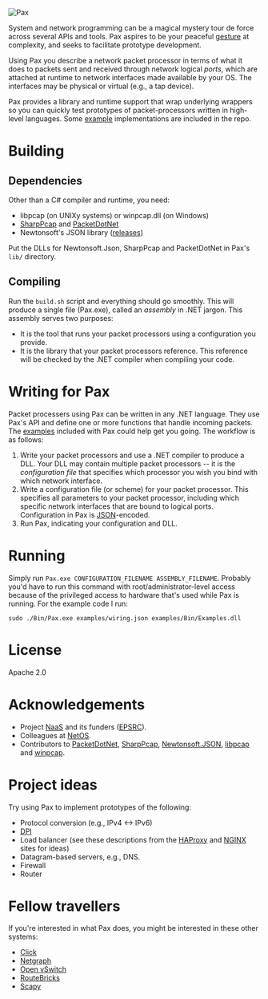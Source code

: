 ![Pax](http://www.cl.cam.ac.uk/~ns441/files/pax.png)

System and network programming can be a magical mystery tour de force across
several APIs and tools.  Pax aspires to be your peaceful
[gesture](http://en.wikipedia.org/wiki/V_sign) at complexity, and seeks to
facilitate prototype development.

Using Pax you describe a network packet processor in terms of what it does to
packets sent and received through network logical *ports*, which are attached
at runtime to network interfaces made available by your OS. The interfaces may
be physical or virtual (e.g., a tap device).

Pax provides a library and runtime support that wrap underlying wrappers so
you can quickly test prototypes of packet-processors written in high-level
languages. Some [example](https://github.com/niksu/pax/tree/master/examples) implementations are included in the repo.

# Building
## Dependencies
Other than a C# compiler and runtime, you need:
* libpcap (on UNIXy systems) or winpcap.dll (on Windows)
* [SharpPcap](https://github.com/chmorgan/sharppcap) and [PacketDotNet](https://github.com/chmorgan/packetnet)
* Newtonsoft's JSON library ([releases](https://github.com/JamesNK/Newtonsoft.Json/releases))

Put the DLLs for Newtonsoft.Json, SharpPcap and PacketDotNet in Pax's `lib/` directory.

## Compiling
Run the `build.sh` script and everything should go smoothly.
This will produce a single file (Pax.exe), called an *assembly* in .NET jargon. This assembly serves two purposes:
* It is the tool that runs your packet processors using a configuration you provide.
* It is the library that your packet processors reference. This reference will be checked by the .NET compiler when compiling your code.

# Writing for Pax
Packet processers using Pax can be written in any .NET language. They use Pax's API and define one or more functions that handle incoming packets.
The [examples](https://github.com/niksu/pax/tree/master/examples) included with Pax could help get you going.
The workflow is as follows:
1. Write your packet processors and use a .NET compiler to produce a DLL. Your DLL may contain multiple packet processors -- it is the *configuration file* that specifies which processor you wish you bind with which network interface.
2. Write a configuration file (or scheme) for your packet processor. This specifies all parameters to your packet processor, including which specific network interfaces that are bound to logical ports. Configuration in Pax is [JSON](https://en.wikipedia.org/wiki/JSON)-encoded.
3. Run Pax, indicating your configuration and DLL.

# Running
Simply run `Pax.exe CONFIGURATION_FILENAME ASSEMBLY_FILENAME`.
Probably you'd have to run this command with root/administrator-level access
because of the privileged access to hardware that's used while Pax is running.
For the example code I run:
```
sudo ./Bin/Pax.exe examples/wiring.json examples/Bin/Examples.dll
```

# License
Apache 2.0

# Acknowledgements
* Project [NaaS](http://www.naas-project.org/) and its funders ([EPSRC](http://epsrc.ac.uk)).
* Colleagues at [NetOS](http://www.cl.cam.ac.uk/research/srg/netos/).
* Contributors to [PacketDotNet](https://github.com/chmorgan/packetnet), [SharpPcap](https://github.com/chmorgan/sharppcap), [Newtonsoft.JSON](https://github.com/JamesNK/Newtonsoft.Json/), [libpcap](http://www.tcpdump.org/) and [winpcap](http://www.winpcap.org/).

# Project ideas
Try using Pax to implement prototypes of the following:
* Protocol conversion (e.g., IPv4 <-> IPv6)
* [DPI](https://en.wikipedia.org/wiki/Deep_packet_inspection)
* Load balancer (see these descriptions from the [HAProxy](http://1wt.eu/articles/2006_lb/index.html) and [NGINX](http://nginx.org/en/docs/http/load_balancing.html) sites for ideas)
* Datagram-based servers, e.g., DNS.
* Firewall
* Router

# Fellow travellers
If you're interested in what Pax does, you might be interested in these other systems:
* [Click](http://read.cs.ucla.edu/click/click)
* [Netgraph](https://en.wikipedia.org/wiki/Netgraph)
* [Open vSwitch](https://en.wikipedia.org/wiki/Open_vSwitch)
* [RouteBricks](routebricks.org)
* [Scapy](https://en.wikipedia.org/wiki/Scapy)
